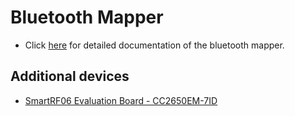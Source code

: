 
# Bluetooth Mapper

- Click [here](../../docs/components/mappers/bluetooth_mapper.md#bluetooth-mapper) for detailed documentation of the bluetooth mapper.

## Additional devices  

- [SmartRF06 Evaluation Board - CC2650EM-7ID](docs/bluetooth_mapper_smartrf06_cc2650.md) 

